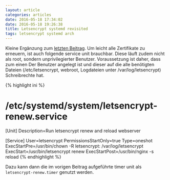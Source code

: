 ```yaml
---
layout: article
categories: articles
date: 2016-05-18 17:34:02
date: 2016-05-18 19:26:38
title: Letsencrypt systemd revisited
tags: letsencrypt systemd arch
---
```

Kleine Ergänzung zum
[letzten Beitrag](http://blog.aibor.de/articles/2016/01/02/Letsencrypt-systemd.html).
Um leicht alle Zertifikate zu erneuern, ist auch folgende service unit
brauchbar. Diese läuft zudem nicht als root, sondern unprivilegierter
Benutzer. Voraussetzung ist daher, dass zum einen Der Benutzer angelegt
ist und dieser auf die alle benötigten Dateien (/etc/letsencrypt,
webroot, Logdateien unter /var/log/letsencrypt) Schreibrechte hat.

{% highlight ini %}
# /etc/systemd/system/letsencrypt-renew.service
[Unit]
Description=Run letsencrypt renew and reload webserver

[Service]
User=letsencrypt
PermissionsStartOnly=true
Type=oneshot
ExecStartPre=/usr/bin/chown -R letsencrypt: /var/log/letsencrypt
ExecStart=/usr/bin/letsencrypt renew
ExecStartPost=/usr/bin/nginx -s reload
{% endhighlight %}

Dazu kann dann die im vorigen Beitrag aufgeführte timer unit als
`letsencrypt-renew.timer` genutzt werden.
